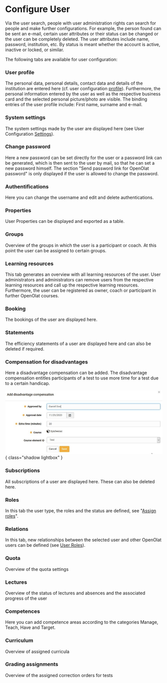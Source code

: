 # Configure User

Via the user search, people with user administration rights can search for
people and make further configurations. For example, the person found can be
sent an e-mail, certain user attributes or their status can be changed or the
user can be completely deleted. The user attributes include name, password,
institution, etc. By status is meant whether the account is active, inactive
or locked, or similar.

The following tabs are available for user configuration:

### User profile

The personal data, personal details, contact data and details of the
institution are entered here (cf. user configuration
[profile](../../manual_user/personal/Configuration.md#profile)). Furthermore, the
personal information entered by the user as well as the respective business
card and the selected personal picture/photo are visible. The binding entries
of the user profile include: First name, surname and e-mail.  

  
### System settings

The system settings made by the user are displayed here (see User
Configuration [Settings](../../manual_user/personal/Configuration.md#settings)).  
  
### Change password

Here a new password can be set directly for the user or a password link can
be generated, which is then sent to the user by mail, so that he can set a new
password himself. The section "Send password link for OpenOlat password" is
only displayed if the user is allowed to change the password.  
  
### Authentifications

Here you can change the username and edit and delete authentications.  
  
### Properties

User Properties can be displayed and exported as a table.  
  
### Groups

Overview of the groups in which the user is a participant or coach. At this
point the user can be assigned to certain groups.  
  
### Learning resources

This tab generates an overview with all learning resources of the user. User
administrators and administrators can remove users from the respective
learning resources and call up the respective learning resources.
Furthermore, the user can be registered as owner, coach or participant in
further OpenOlat courses.  
  
### Booking

The bookings of the user are displayed here.  
  
### Statements

The efficiency statements of a user are displayed here and can also be
deleted if required.  
  
### Compensation for disadvantages

Here a disadvantage compensation can be added. The disadvantage compensation
entitles participants of a test to use more time for a test due to a certain
handicap.

![](assets/disadvantage_compensation.jpg){ class="shadow lightbox" }
  
### Subscriptions

All subscriptions of a user are displayed here. These can also be deleted
here.  
  
### Roles

In this tab the user type, the roles and the status are defined, see
"[Assign roles](Assign_roles.md)".  
  
### Relations

In this tab, new relationships between the selected user and other OpenOlat
users can be defined (see [User Roles](index.md)).  
  
### Quota

Overview of the quota settings  
  
### Lectures

Overview of the status of lectures and absences and the associated progress
of the user  
  
### Competences

Here you can add competence areas according to the categories Manage, Teach,
Have and Target.  
  
### Curriculum

Overview of assigned curricula  
  
### Grading assignments

Overview of the assigned correction orders for tests

